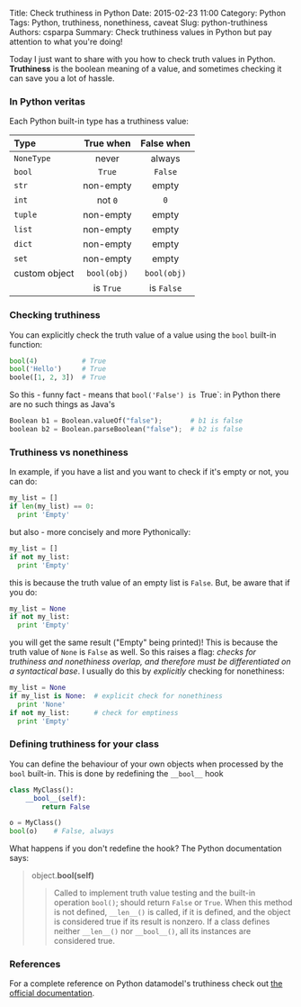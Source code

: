 Title: Check truthiness in Python
Date: 2015-02-23 11:00
Category: Python
Tags: Python, truthiness, nonethiness, caveat
Slug: python-truthiness
Authors: csparpa
Summary: Check truthiness values in Python but pay attention to what you're doing!


Today I just want to share with you how to check truth values in Python. **Truthiness** is the boolean meaning of a value, and sometimes checking it can save you a lot of hassle. 

### In Python veritas ###

Each Python built-in type has a truthiness value:


 Type               |     True when             |   False when 
:-------------------|:-------------------------:|:----------------------:
 `NoneType`         |  never                    |  always
 `bool`             |  `True`                   |  `False`
 `str`              |  non-empty                |  empty
 `int`              |  not `0`                  |  `0`
 `tuple`            |  non-empty                |  empty
 `list`             |  non-empty                |  empty
 `dict`             |  non-empty                |  empty
 `set`              |  non-empty                |  empty
 custom object      |  `bool(obj)`              |  `bool(obj)`
                    |  is `True`                |   is `False`


### Checking truthiness ###
You can explicitly check the truth value of a value using the `bool` built-in function:

```python
bool(4)           # True
bool('Hello')     # True
boole([1, 2, 3])  # True
```

So this - funny fact - means that `bool('False') is `True`: in Python there are no such things as Java's

```python
Boolean b1 = Boolean.valueOf("false");       # b1 is false
boolean b2 = Boolean.parseBoolean("false");  # b2 is false
```

### Truthiness vs nonethiness ###

In example, if you have a list and you want to check if it's empty or not, you can do:

```python
my_list = []
if len(my_list) == 0:
  print 'Empty'
```

but also - more concisely and more Pythonically:

```python
my_list = []
if not my_list:
  print 'Empty'
```

this is because the truth value of an empty list is `False`. But, be aware that if you do:

```python
my_list = None
if not my_list:
  print 'Empty'
```

you will get the same result ("Empty" being printed)! This is because the truth value of `None` is `False` as well. So this raises a flag: *checks for truthiness and nonethiness overlap, and therefore must be differentiated on a syntactical base*. I usually do this by *explicitly* checking for nonethiness:

```python
my_list = None
if my_list is None:  # explicit check for nonethiness
  print 'None'
if not my_list:      # check for emptiness
  print 'Empty'
```


### Defining truthiness for your class ###
You can define the behaviour of your own objects when processed by the `bool` built-in. This is done by redefining the `__bool__` hook

```python
class MyClass():
    __bool__(self):
        return False

o = MyClass()
bool(o)    # False, always
```

What happens if you don't redefine the hook? The Python documentation says:

> object.**__bool__(self)**
>
> > Called to implement truth value testing and the built-in operation `bool()`; should return `False` or `True`. When this method is not defined, `__len__()` is called, if it is defined, and the object is considered true if its result is nonzero. If a class defines neither `__len__()` nor `__bool__()`, all its instances are considered true.


### References ###
For a complete reference on Python datamodel's truthiness check out [the official documentation](https://docs.python.org/3/reference/datamodel.html).


